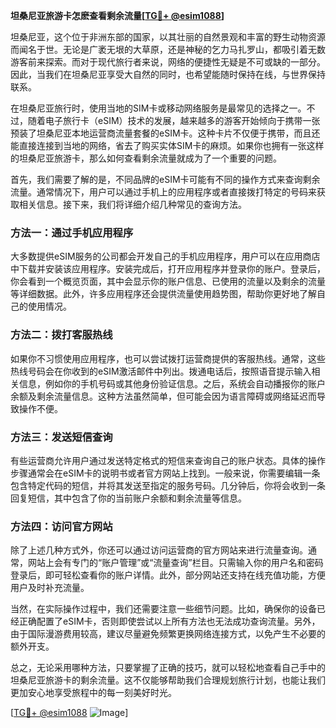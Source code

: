 **坦桑尼亚旅游卡怎麽查看剩余流量[[TG💪+ @esim1088](https://t.me/s/esim1088)]**

坦桑尼亚，这个位于非洲东部的国家，以其壮丽的自然景观和丰富的野生动物资源而闻名于世。无论是广袤无垠的大草原，还是神秘的乞力马扎罗山，都吸引着无数游客前来探索。而对于现代旅行者来说，网络的便捷性无疑是不可或缺的一部分。因此，当我们在坦桑尼亚享受大自然的同时，也希望能随时保持在线，与世界保持联系。

在坦桑尼亚旅行时，使用当地的SIM卡或移动网络服务是最常见的选择之一。不过，随着电子旅行卡（eSIM）技术的发展，越来越多的游客开始倾向于携带一张预装了坦桑尼亚本地运营商流量套餐的eSIM卡。这种卡片不仅便于携带，而且还能直接连接到当地的网络，省去了购买实体SIM卡的麻烦。如果你也拥有一张这样的坦桑尼亚旅游卡，那么如何查看剩余流量就成为了一个重要的问题。

首先，我们需要了解的是，不同品牌的eSIM卡可能有不同的操作方式来查询剩余流量。通常情况下，用户可以通过手机上的应用程序或者直接拨打特定的号码来获取相关信息。接下来，我们将详细介绍几种常见的查询方法。

### 方法一：通过手机应用程序

大多数提供eSIM服务的公司都会开发自己的手机应用程序，用户可以在应用商店中下载并安装该应用程序。安装完成后，打开应用程序并登录你的账户。登录后，你会看到一个概览页面，其中会显示你的账户信息、已使用的流量以及剩余的流量等详细数据。此外，许多应用程序还会提供流量使用趋势图，帮助你更好地了解自己的使用情况。

### 方法二：拨打客服热线

如果你不习惯使用应用程序，也可以尝试拨打运营商提供的客服热线。通常，这些热线号码会在你收到的eSIM激活邮件中列出。拨通电话后，按照语音提示输入相关信息，例如你的手机号码或其他身份验证信息。之后，系统会自动播报你的账户余额及剩余流量信息。这种方法虽然简单，但可能会因为语言障碍或网络延迟而导致操作不便。

### 方法三：发送短信查询

有些运营商允许用户通过发送特定格式的短信来查询自己的账户状态。具体的操作步骤通常会在eSIM卡的说明书或者官方网站上找到。一般来说，你需要编辑一条包含特定代码的短信，并将其发送至指定的服务号码。几分钟后，你将会收到一条回复短信，其中包含了你的当前账户余额和剩余流量等信息。

### 方法四：访问官方网站

除了上述几种方式外，你还可以通过访问运营商的官方网站来进行流量查询。通常，网站上会有专门的“账户管理”或“流量查询”栏目。只需输入你的用户名和密码登录后，即可轻松查看你的账户详情。此外，部分网站还支持在线充值功能，方便用户及时补充流量。

当然，在实际操作过程中，我们还需要注意一些细节问题。比如，确保你的设备已经正确配置了eSIM卡，否则即使尝试以上所有方法也无法成功查询流量。另外，由于国际漫游费用较高，建议尽量避免频繁更换网络连接方式，以免产生不必要的额外开支。

总之，无论采用哪种方法，只要掌握了正确的技巧，就可以轻松地查看自己手中的坦桑尼亚旅游卡的剩余流量。这不仅能够帮助我们合理规划旅行计划，也能让我们更加安心地享受旅程中的每一刻美好时光。

[[TG💪+ @esim1088](https://t.me/s/esim1088) ![Image](https://i.postimg.cc/4NQfJmqS/Snipaste-2025-05-13-00-14-12.png)]